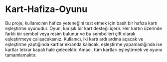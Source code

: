 # Kart-Hafiza-Oyunu
Bu proje, kullanıcının hafıza yeteneğini test etmek için basit bir hafıza kartı eşleştirme oyunudur.
Oyun, karışık bir kart desteği içerir.
Her kartın üzerinde farklı bir sembol veya resim bulunur ve bu sembolleri çift olarak eşleştirmeye çalışacaksınız.
Kullanıcı, iki kartı ardı ardına açacak ve eşleştirme yaptığında kartlar ekranda kalacak, eşleştirme yapamadığında ise kartlar tekrar kapalı hale gelecektir.
Amacı, tüm kartları eşleştirmek ve oyunu tamamlamaktır.
